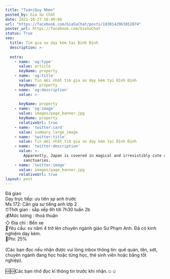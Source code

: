 ```yaml
---
title: "Toán|Quy Nhơn"
posted_by: Gia Sư Chất
date: 2021-10-27 16:49:04
url: "https://facebook.com/GiaSuChat/posts/1830142963852874"
poster_url: https://facebook.com/GiaSuChat
status: True
seo:
  title: Tìm gia sư dạy kèm tại Bình Định
  description: >-
    
  extra:
    - name: 'og:type'
      value: article
      keyName: property
    - name: 'og:title'
      value: Tin mới nhất tìm gia sư dạy kèm tại Bình Định
      keyName: property
    - name: 'og:description'
      value: >-
        
      keyName: property
    - name: 'og:image'
      value: images/page_banner.jpg
      keyName: property
      relativeUrl: true
    - name: 'twitter:card'
      value: summary_large_image
    - name: 'twitter:title'
      value: Tin mới nhất tìm gia sư dạy kèm tại Bình Định
    - name: 'twitter:description'
      value: >-
        Apparently, Japan is covered in magical and irresistibly cute animal
        sanctuaries.
    - name: 'twitter:image'
      value: images/page_banner.jpg
      relativeUrl: true
layout: post
---
```

Đã giao<br>Dạy trực tiếp: ưu tiên sp anh trước<br>Ms 172: Cần gia sư tiếng anh lớp 2<br>⏰Thời gian : sắp xếp 6h tới 7h30 tuần 2b<br>💰Mức lương : thoả thuận<br>◇ Địa chỉ : Bến xe<br>📒Yêu cầu: sv năm 4 trở lên chuyên ngành giáo Sư Phạm Anh. Đã có kinh nghiệm dạy kèm.<br>💸Phí: 25%<br><br>(Các bạn đọc nếu nhận được vui lòng inbox thông tin: quê quán, tên, sdt, chuyên ngành đang học hoặc từng học, thẻ sinh viên hoặc bằng tốt nghiệp).<br><br>🆘🆘Các bạn nhớ đọc kĩ thông tin trước khi nhận.☺️☺️
